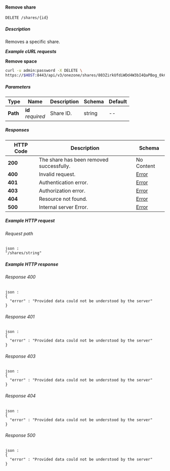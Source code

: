 
<a name="remove_share"></a>
#### Remove share
```
DELETE /shares/{id}
```


##### Description
Removes a specific share.

***Example cURL requests***

**Remove space**
```bash
curl -u admin:password -X DELETE \
https://$HOST:8443/api/v3/onezone/shares/803ZirkUfdiWDd4W3bI4QaPBog_0kCdUddUIsgAxi5I
```


##### Parameters

|Type|Name|Description|Schema|Default|
|---|---|---|---|---|
|**Path**|**id**  <br>*required*|Share ID.|string|--|


##### Responses

|HTTP Code|Description|Schema|
|---|---|---|
|**200**|The share has been removed successfully.|No Content|
|**400**|Invalid request.|[Error](../definitions/Error.md#error)|
|**401**|Authentication error.|[Error](../definitions/Error.md#error)|
|**403**|Authorization error.|[Error](../definitions/Error.md#error)|
|**404**|Resource not found.|[Error](../definitions/Error.md#error)|
|**500**|Internal server Error.|[Error](../definitions/Error.md#error)|


##### Example HTTP request

###### Request path
```
json :
"/shares/string"
```


##### Example HTTP response

###### Response 400
```
json :
{
  "error" : "Provided data could not be understood by the server"
}
```


###### Response 401
```
json :
{
  "error" : "Provided data could not be understood by the server"
}
```


###### Response 403
```
json :
{
  "error" : "Provided data could not be understood by the server"
}
```


###### Response 404
```
json :
{
  "error" : "Provided data could not be understood by the server"
}
```


###### Response 500
```
json :
{
  "error" : "Provided data could not be understood by the server"
}
```



